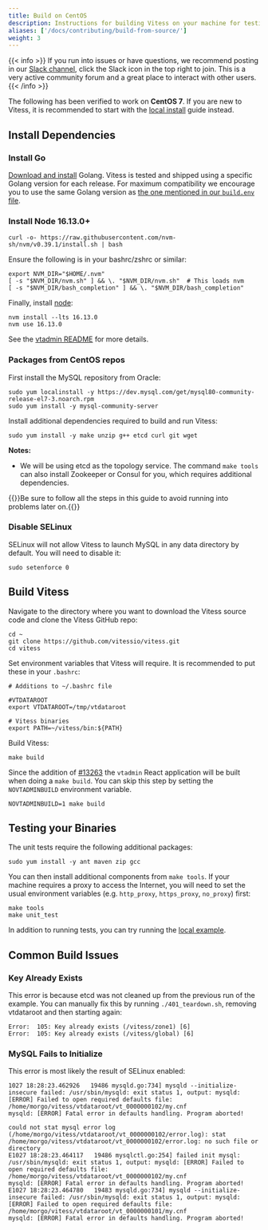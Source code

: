 ```yaml
---
title: Build on CentOS
description: Instructions for building Vitess on your machine for testing and development purposes
aliases: ['/docs/contributing/build-from-source/']
weight: 3
---
```


{{< info >}}
If you run into issues or have questions, we recommend posting in our [Slack channel](https://vitess.slack.com), click the Slack icon in the top right to join. This is a very active community forum and a great place to interact with other users.
{{< /info >}}

The following has been verified to work on __CentOS 7__. If you are new to Vitess, it is recommended to start with the [local install](../../get-started/local) guide instead.

## Install Dependencies

### Install Go

[Download and install](http://golang.org/doc/install) Golang. Vitess is tested and shipped using a specific Golang version for each release.
For maximum compatibility we encourage you to use the same Golang version as [the one mentioned in our `build.env` file](https://github.com/vitessio/vitess/blob/main/build.env#L20).

### Install Node 16.13.0+

```
curl -o- https://raw.githubusercontent.com/nvm-sh/nvm/v0.39.1/install.sh | bash
```

Ensure the following is in your bashrc/zshrc or similar:
```
export NVM_DIR="$HOME/.nvm"
[ -s "$NVM_DIR/nvm.sh" ] && \. "$NVM_DIR/nvm.sh"  # This loads nvm
[ -s "$NVM_DIR/bash_completion" ] && \. "$NVM_DIR/bash_completion"
```

Finally, install [node](https://nodejs.org/):

```
nvm install --lts 16.13.0
nvm use 16.13.0
```

See the [vtadmin README](https://github.com/vitessio/vitess/blob/main/web/vtadmin/README.md) for more details.

### Packages from CentOS repos

First install the MySQL repository from Oracle:

```
sudo yum localinstall -y https://dev.mysql.com/get/mysql80-community-release-el7-3.noarch.rpm
sudo yum install -y mysql-community-server
```

Install additional dependencies required to build and run Vitess:

```
sudo yum install -y make unzip g++ etcd curl git wget
```

**Notes:**

* We will be using etcd as the topology service. The command `make tools` can also install Zookeeper or Consul for you, which requires additional dependencies.

{{<warning>}}Be sure to follow all the steps in this guide to avoid running into problems later on.{{</warning>}}

### Disable SELinux

SELinux will not allow Vitess to launch MySQL in any data directory by default. You will need to disable it:

```
sudo setenforce 0
```

## Build Vitess

Navigate to the directory where you want to download the Vitess source code and clone the Vitess GitHub repo:

```
cd ~
git clone https://github.com/vitessio/vitess.git
cd vitess
```

Set environment variables that Vitess will require. It is recommended to put these in your `.bashrc`:

```
# Additions to ~/.bashrc file

#VTDATAROOT
export VTDATAROOT=/tmp/vtdataroot

# Vitess binaries
export PATH=~/vitess/bin:${PATH}
```

Build Vitess:

```
make build
```

Since the addition of [#13263](https://github.com/vitessio/vitess/pull/13262) the `vtadmin` React application will be built when doing a `make build`.
You can skip this step by setting the `NOVTADMINBUILD` environment variable.
```shell
NOVTADMINBUILD=1 make build
```

## Testing your Binaries

The unit tests require the following additional packages:

```
sudo yum install -y ant maven zip gcc
```

You can then install additional components from `make tools`. If your machine requires a proxy to access the Internet, you will need to set the usual environment variables (e.g. `http_proxy`, `https_proxy`, `no_proxy`) first:

```
make tools
make unit_test
```

In addition to running tests, you can try running the [local example](../../get-started/local).

## Common Build Issues

### Key Already Exists

This error is because etcd was not cleaned up from the previous run of the example. You can manually fix this by running `./401_teardown.sh`, removing vtdataroot and then starting again:
```
Error:  105: Key already exists (/vitess/zone1) [6]
Error:  105: Key already exists (/vitess/global) [6]
```

### MySQL Fails to Initialize

This error is most likely the result of SELinux enabled:

```
1027 18:28:23.462926   19486 mysqld.go:734] mysqld --initialize-insecure failed: /usr/sbin/mysqld: exit status 1, output: mysqld: [ERROR] Failed to open required defaults file: /home/morgo/vitess/vtdataroot/vt_0000000102/my.cnf
mysqld: [ERROR] Fatal error in defaults handling. Program aborted!

could not stat mysql error log (/home/morgo/vitess/vtdataroot/vt_0000000102/error.log): stat /home/morgo/vitess/vtdataroot/vt_0000000102/error.log: no such file or directory
E1027 18:28:23.464117   19486 mysqlctl.go:254] failed init mysql: /usr/sbin/mysqld: exit status 1, output: mysqld: [ERROR] Failed to open required defaults file: /home/morgo/vitess/vtdataroot/vt_0000000102/my.cnf
mysqld: [ERROR] Fatal error in defaults handling. Program aborted!
E1027 18:28:23.464780   19483 mysqld.go:734] mysqld --initialize-insecure failed: /usr/sbin/mysqld: exit status 1, output: mysqld: [ERROR] Failed to open required defaults file: /home/morgo/vitess/vtdataroot/vt_0000000101/my.cnf
mysqld: [ERROR] Fatal error in defaults handling. Program aborted!
```

